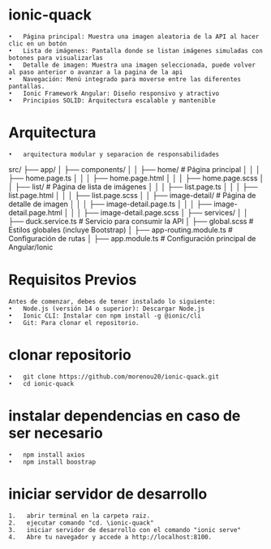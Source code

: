 # ionic-quack
	•	Página principal: Muestra una imagen aleatoria de la API al hacer clic en un botón
	•	Lista de imágenes: Pantalla donde se listan imágenes simuladas con botones para visualizarlas
	•	Detalle de imagen: Muestra una imagen seleccionada, puede volver al paso anterior o avanzar a la pagina de la api
	•	Navegación: Menú integrado para moverse entre las diferentes pantallas.
	•	Ionic Framework Angular: Diseño responsivo y atractivo
	•	Principios SOLID: Arquitectura escalable y mantenible


# Arquitectura
    •   arquitectura modular y separacion de responsabilidades

src/
├── app/
│   ├── components/
│   │   ├── home/               # Página principal
│   │   │   ├── home.page.ts
│   │   │   ├── home.page.html
│   │   │   ├── home.page.scss
│   │   ├── list/               # Página de lista de imágenes
│   │   │   ├── list.page.ts
│   │   │   ├── list.page.html
│   │   │   ├── list.page.scss
│   │   ├── image-detail/       # Página de detalle de imagen
│   │   │   ├── image-detail.page.ts
│   │   │   ├── image-detail.page.html
│   │   │   ├── image-detail.page.scss
│   ├── services/
│   │   ├── duck.service.ts     # Servicio para consumir la API
│   ├── global.scss             # Estilos globales (incluye Bootstrap)
│   ├── app-routing.module.ts   # Configuración de rutas
│   ├── app.module.ts           # Configuración principal de Angular/Ionic

# Requisitos Previos

    Antes de comenzar, debes de tener instalado lo siguiente:
	•	Node.js (versión 14 o superior): Descargar Node.js
	•	Ionic CLI: Instalar con npm install -g @ionic/cli
	•	Git: Para clonar el repositorio.

# clonar repositorio
    •   git clone https://github.com/morenou20/ionic-quack.git
    •   cd ionic-quack

# instalar dependencias en caso de ser necesario
    •   npm install axios
    •   npm install boostrap

# iniciar servidor de desarrollo
    1.   abrir terminal en la carpeta raiz.
    2.   ejecutar comando "cd. \ionic-quack"
    3.   iniciar servidor de desarrollo con el comando "ionic serve"
    4.   Abre tu navegador y accede a http://localhost:8100.
